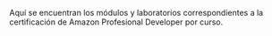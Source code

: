 Aquí se encuentran los módulos y laboratorios correspondientes a la certificación de Amazon Profesional Developer por curso.